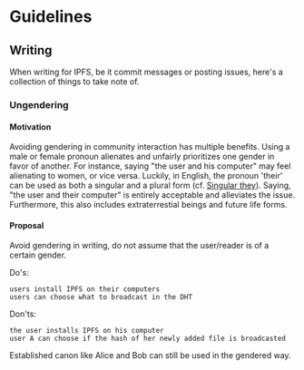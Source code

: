 # Guidelines
## Writing

When writing for IPFS, be it commit messages or posting issues, here's a collection of things to take note of.

### Ungendering

#### Motivation

Avoiding gendering in community interaction has multiple benefits. Using a male or female pronoun alienates and unfairly prioritizes one gender in favor of another. For instance, saying "the user and his computer" may feel alienating to women, or vice versa. Luckily, in English, the pronoun 'their' can be used as both a singular and a plural form (cf. [Singular they](https://en.wikipedia.org/wiki/Singular_they)). Saying, "the user and their computer" is entirely acceptable and alleviates the issue. Furthermore, this also includes extraterrestial beings and future life forms.

#### Proposal

Avoid gendering in writing, do not assume that the user/reader is of a certain gender. 

Do's:
```
users install IPFS on their computers
users can choose what to broadcast in the DHT
```

Don'ts:
```
the user installs IPFS on his computer
user A can choose if the hash of her newly added file is broadcasted
```

Established canon like Alice and Bob can still be used in the gendered way.
